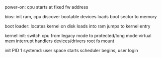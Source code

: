 ---
---
power-on: 
cpu starts at fixed fw address

bios: 
init ram, cpu
discover bootable devices
loads boot sector to memory

boot loader: 
locates kernel on disk
loads into ram
jumps to kernel entry

kernel init: 
switch cpu from legacy mode to protected/long mode
virtual mem
interrupt handlers
devices/drivers
root fs mount

init PID 1 systemd: user space starts
scheduler begins, user login
